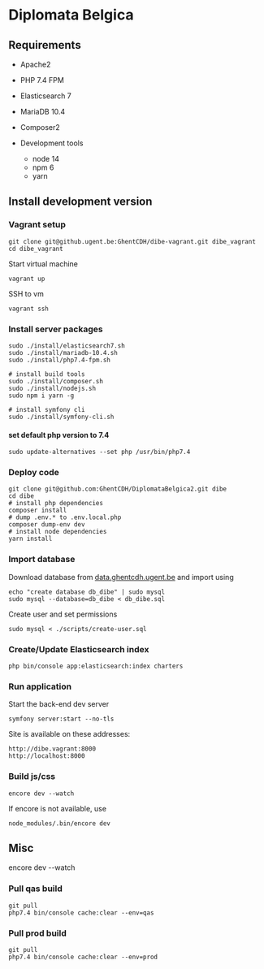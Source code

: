 # Diplomata Belgica

## Requirements

- Apache2
- PHP 7.4 FPM
- Elasticsearch 7
- MariaDB 10.4
- Composer2


- Development tools
    - node 14
    - npm 6
    - yarn

## Install development version

### Vagrant setup

    git clone git@github.ugent.be:GhentCDH/dibe-vagrant.git dibe_vagrant
    cd dibe_vagrant

Start virtual machine

    vagrant up

SSH to vm

    vagrant ssh

### Install server packages

    sudo ./install/elasticsearch7.sh
    sudo ./install/mariadb-10.4.sh
    sudo ./install/php7.4-fpm.sh

    # install build tools
    sudo ./install/composer.sh
    sudo ./install/nodejs.sh
    sudo npm i yarn -g

    # install symfony cli
    sudo ./install/symfony-cli.sh

#### set default php version to 7.4

    sudo update-alternatives --set php /usr/bin/php7.4    

### Deploy code

    git clone git@github.com:GhentCDH/DiplomataBelgica2.git dibe
    cd dibe
    # install php dependencies
    composer install
    # dump .env.* to .env.local.php
    composer dump-env dev
    # install node dependencies
    yarn install

### Import database

Download database from [data.ghentcdh.ugent.be](https://data.ghentcdh.ugent.be) and import using

    echo "create database db_dibe" | sudo mysql
    sudo mysql --database=db_dibe < db_dibe.sql

Create user and set permissions

    sudo mysql < ./scripts/create-user.sql

### Create/Update Elasticsearch index

    php bin/console app:elasticsearch:index charters

### Run application

Start the back-end dev server

    symfony server:start --no-tls

Site is available on these addresses:

    http://dibe.vagrant:8000
    http://localhost:8000

### Build js/css

    encore dev --watch
    
If encore is not available, use

    node_modules/.bin/encore dev

## Misc

encore dev --watch

### Pull qas build

    git pull
    php7.4 bin/console cache:clear --env=qas

### Pull prod build

    git pull
    php7.4 bin/console cache:clear --env=prod


































































